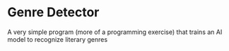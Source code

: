 # Genre Detector
A very simple program (more of a programming exercise) that trains an AI model to recognize literary genres
